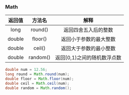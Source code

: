 ### Math

| 返回值 |  方法名  |            解释             |
| :----: | :------: | :-------------------------: |
|  long  | round()  |    返回四舍五入后的整数     |
| double | floor()  |   返回小于参数的最大整数    |
| double |  ceil()  |   返回大于参数的最小整数    |
| double | random() | 返回[0,1)之间的随机数浮点数 |

~~~java
double num = 12.56;
long round = Math.round(num);
double floor = Math.floor(num);
double ceil = Math.ceil(num);
double random = Math.random();
~~~

